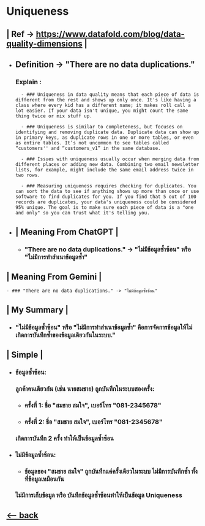 # Uniqueness
## | Ref -> https://www.datafold.com/blog/data-quality-dimensions | 
- ## Definition -> "There are no data duplications."
    ### Explain :
        - ### Uniqueness in data quality means that each piece of data is different from the rest and shows up only once. It's like having a class where every kid has a different name; it makes roll call a lot easier. If your data isn't unique, you might count the same thing twice or mix stuff up.

        - ### Uniqueness is similar to completeness, but focuses on identifying and removing duplicate data. Duplicate data can show up in primary keys, as duplicate rows in one or more tables, or even as entire tables. It’s not uncommon to see tables called “customers'' and “customers_v1” in the same database.

        - ### Issues with uniqueness usually occur when merging data from different places or adding new data. Combining two email newsletter lists, for example, might include the same email address twice in two rows.

        - ### Measuring uniqueness requires checking for duplicates. You can sort the data to see if anything shows up more than once or use software to find duplicates for you. If you find that 5 out of 100 records are duplicates, your data's uniqueness could be considered 95% unique. The goal is to make sure each piece of data is a "one and only" so you can trust what it's telling you.

- ## | Meaning From ChatGPT | 
    - ### "There are no data duplications." -> "ไม่มีข้อมูลซ้ำซ้อน" หรือ "ไม่มีการทำสำเนาข้อมูลซ้ำ"

## | Meaning From Gemini | 
    - ### "There are no data duplications." -> "ไม่มีข้อมูลซ้ำซ้อน"


## | My Summary |
  - ### "ไม่มีข้อมูลซ้ำซ้อน" หรือ "ไม่มีการทำสำเนาข้อมูลซ้ำ" คือการจัดการข้อมูลให้ไม่เกิดการบันทึกซ้ำของข้อมูลเดียวกันในระบบ." 


## | Simple | 
  - ### ข้อมูลซ้ำซ้อน:
      ### ลูกค้าคนเดียวกัน (เช่น นายสมชาย) ถูกบันทึกในระบบสองครั้ง:
      - ### ครั้งที่ 1: ชื่อ "สมชาย สมใจ", เบอร์โทร "081-2345678"
      - ### ครั้งที่ 2: ชื่อ "สมชาย สมใจ", เบอร์โทร "081-2345678"
      ### เกิดการบันทึก 2 ครั้ง ทำให้เป็นข้อมูลซ้ำซ้อน

  - ### ไม่มีข้อมูลซ้ำซ้อน:
      - ### ข้อมูลของ "สมชาย สมใจ" ถูกบันทึกแค่ครั้งเดียวในระบบ ไม่มีการบันทึกซ้ำ ทั้งที่ข้อมูลเหมือนกัน
      ### ไม่มีการเก็บข้อมูล หรือ บันทึกข้อมูลซ้ำซ้อนทำให้เป็นข้อมูล Uniqueness

## [<-- back](README.md)
